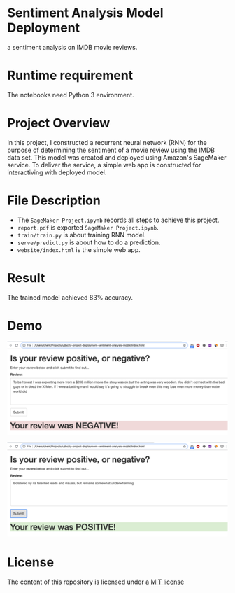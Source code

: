# Sentiment Analysis Model Deployment
a sentiment analysis on IMDB movie reviews. 

# Runtime requirement
The notebooks need Python 3 environment. 

# Project Overview
In this project, I constructed a recurrent neural network (RNN) for the purpose of determining the sentiment of a movie review using the IMDB data set. This model was created and deployed using Amazon's SageMaker service. To deliver the service, a simple web app is constructed for interactiving with deployed model.  

# File Description
- The `SageMaker Project.ipynb` records all steps to achieve this project.  
- `report.pdf` is exported `SageMaker Project.ipynb`.  
- `train/train.py` is about training RNN model.  
- `serve/predict.py` is about how to do a prediction.  
- `website/index.html` is the simple web app.  

# Result 
The trained model achieved 83% accuracy.

# Demo
!["Bad Reivew"](bad_review.png)

!["Good Review"](good_review.png)

# License
The content of this repository is licensed under a [MIT license](LICENSE)
